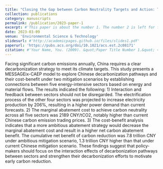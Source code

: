```yaml
---
title: "Closing the Gap between Carbon Neutrality Targets and Action: Technology Solutions for China’s Key Energy-Intensive Sectors"
collection: publications
category: manuscripts
permalink: /publication/2023-paper-1
excerpt: #'This paper is about the number 1. The number 2 is left for future work.'
date: 2023-03-09
venue: 'Environmental Science & Technology'
slidesurl: #'http://academicpages.github.io/files/slides1.pdf'
paperurl: 'https://pubs.acs.org/doi/10.1021/acs.est.2c08171'
citation: #'Your Name, You. (2009). &quot;Paper Title Number 1.&quot; <i>Journal 1</i>. 1(1).'
---
```

Facing significant carbon emissions annually, China requires a clear decarbonization strategy to meet its climate targets. This study presents a MESSAGEix-CAEP model to explore Chinese decarbonization pathways and their cost-benefit under two mitigation scenarios by establishing connections between five energy-intensive sectors based on energy and material flows. The results indicated the following: 1) Interaction and feedback between sectors should not be disregarded. The electrification process of the other four sectors was projected to increase electricity production by 206%, resulting in a higher power demand than current forecasts. 2) The marginal abatement cost to achieve carbon neutrality across all five sectors was 2189 CNY/tCO2, notably higher than current Chinese carbon emission trading prices. 3) The cost-benefit analysis indicates that a more ambitious abatement strategy would decrease the marginal abatement cost and result in a higher net carbon abatement benefit. The cumulative net benefit of carbon reduction was 7.8 trillion CNY under ambitious mitigation scenario, 1.3 trillion CNY higher than that under current Chinese mitigation scenario. These findings suggest that policy-makers should focus on the interaction effects of decarbonization pathways between sectors and strengthen their decarbonization efforts to motivate early carbon reduction.
